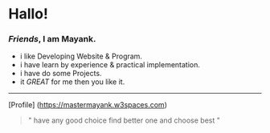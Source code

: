 # Hallo!

### *Friends*, I am **Mayank**.
 
- i like Developing Website & Program.
- i have learn by experience & practical implementation.
- i have do some Projects.
- it _GREAT_ for me then you like it.

---

[Profile] (https://mastermayank.w3spaces.com)

> " have any good choice find better one and choose best "
